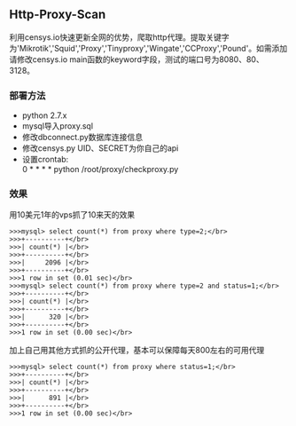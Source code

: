 ## Http-Proxy-Scan

利用censys.io快速更新全网的优势，爬取http代理。提取关键字为'Mikrotik','Squid','Proxy','Tinyproxy','Wingate','CCProxy','Pound'。如需添加请修改censys.io main函数的keyword字段，测试的端口号为8080、80、3128。


### 部署方法

* python 2.7.x
* mysql导入proxy.sql
* 修改dbconnect.py数据库连接信息
* 修改censys.py UID、SECRET为你自己的api
* 设置crontab:</br>
 0 * * * *  python  /root/proxy/checkproxy.py

### 效果

用10美元1年的vps抓了10来天的效果</br>
```
>>>mysql> select count(*) from proxy where type=2;</br>
>>>+----------+</br>
>>>| count(*) |</br>
>>>+----------+</br>
>>>|     2096 |</br>
>>>+----------+</br>
>>>1 row in set (0.01 sec)</br>
>>>mysql> select count(*) from proxy where type=2 and status=1;</br>
>>>+----------+</br>
>>>| count(*) |</br>
>>>+----------+</br>
>>>|      320 |</br>
>>>+----------+</br>
>>>1 row in set (0.00 sec)</br>
```
加上自己用其他方式抓的公开代理，基本可以保障每天800左右的可用代理</br>
```
>>>mysql> select count(*) from proxy where status=1;</br>
>>>+----------+</br>
>>>| count(*) |</br>
>>>+----------+</br>
>>>|      891 |</br>
>>>+----------+</br>
>>>1 row in set (0.00 sec)</br>
```
